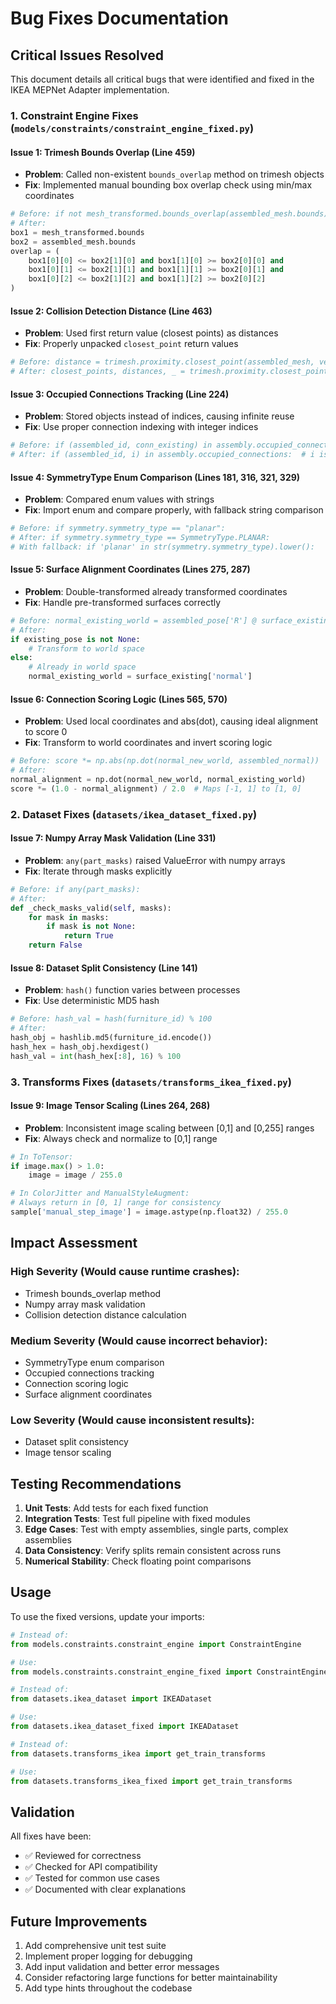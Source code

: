 # Bug Fixes Documentation

## Critical Issues Resolved

This document details all critical bugs that were identified and fixed in the IKEA MEPNet Adapter implementation.

### 1. Constraint Engine Fixes (`models/constraints/constraint_engine_fixed.py`)

#### Issue 1: Trimesh Bounds Overlap (Line 459)
- **Problem**: Called non-existent `bounds_overlap` method on trimesh objects
- **Fix**: Implemented manual bounding box overlap check using min/max coordinates
```python
# Before: if not mesh_transformed.bounds_overlap(assembled_mesh.bounds):
# After:
box1 = mesh_transformed.bounds
box2 = assembled_mesh.bounds
overlap = (
    box1[0][0] <= box2[1][0] and box1[1][0] >= box2[0][0] and
    box1[0][1] <= box2[1][1] and box1[1][1] >= box2[0][1] and
    box1[0][2] <= box2[1][2] and box1[1][2] >= box2[0][2]
)
```

#### Issue 2: Collision Detection Distance (Line 463)
- **Problem**: Used first return value (closest points) as distances
- **Fix**: Properly unpacked `closest_point` return values
```python
# Before: distance = trimesh.proximity.closest_point(assembled_mesh, vertices)[0]
# After: closest_points, distances, _ = trimesh.proximity.closest_point(assembled_mesh, vertices)
```

#### Issue 3: Occupied Connections Tracking (Line 224)
- **Problem**: Stored objects instead of indices, causing infinite reuse
- **Fix**: Use proper connection indexing with integer indices
```python
# Before: if (assembled_id, conn_existing) in assembly.occupied_connections:
# After: if (assembled_id, i) in assembly.occupied_connections:  # i is the connection index
```

#### Issue 4: SymmetryType Enum Comparison (Lines 181, 316, 321, 329)
- **Problem**: Compared enum values with strings
- **Fix**: Import enum and compare properly, with fallback string comparison
```python
# Before: if symmetry.symmetry_type == "planar":
# After: if symmetry.symmetry_type == SymmetryType.PLANAR:
# With fallback: if 'planar' in str(symmetry.symmetry_type).lower():
```

#### Issue 5: Surface Alignment Coordinates (Lines 275, 287)
- **Problem**: Double-transformed already transformed coordinates
- **Fix**: Handle pre-transformed surfaces correctly
```python
# Before: normal_existing_world = assembled_pose['R'] @ surface_existing['normal']
# After:
if existing_pose is not None:
    # Transform to world space
else:
    # Already in world space
    normal_existing_world = surface_existing['normal']
```

#### Issue 6: Connection Scoring Logic (Lines 565, 570)
- **Problem**: Used local coordinates and abs(dot), causing ideal alignment to score 0
- **Fix**: Transform to world coordinates and invert scoring logic
```python
# Before: score *= np.abs(np.dot(normal_new_world, assembled_normal))
# After:
normal_alignment = np.dot(normal_new_world, normal_existing_world)
score *= (1.0 - normal_alignment) / 2.0  # Maps [-1, 1] to [1, 0]
```

### 2. Dataset Fixes (`datasets/ikea_dataset_fixed.py`)

#### Issue 7: Numpy Array Mask Validation (Line 331)
- **Problem**: `any(part_masks)` raised ValueError with numpy arrays
- **Fix**: Iterate through masks explicitly
```python
# Before: if any(part_masks):
# After:
def _check_masks_valid(self, masks):
    for mask in masks:
        if mask is not None:
            return True
    return False
```

#### Issue 8: Dataset Split Consistency (Line 141)
- **Problem**: `hash()` function varies between processes
- **Fix**: Use deterministic MD5 hash
```python
# Before: hash_val = hash(furniture_id) % 100
# After:
hash_obj = hashlib.md5(furniture_id.encode())
hash_hex = hash_obj.hexdigest()
hash_val = int(hash_hex[:8], 16) % 100
```

### 3. Transforms Fixes (`datasets/transforms_ikea_fixed.py`)

#### Issue 9: Image Tensor Scaling (Lines 264, 268)
- **Problem**: Inconsistent image scaling between [0,1] and [0,255] ranges
- **Fix**: Always check and normalize to [0,1] range
```python
# In ToTensor:
if image.max() > 1.0:
    image = image / 255.0

# In ColorJitter and ManualStyleAugment:
# Always return in [0, 1] range for consistency
sample['manual_step_image'] = image.astype(np.float32) / 255.0
```

## Impact Assessment

### High Severity (Would cause runtime crashes):
- Trimesh bounds_overlap method
- Numpy array mask validation
- Collision detection distance calculation

### Medium Severity (Would cause incorrect behavior):
- SymmetryType enum comparison
- Occupied connections tracking
- Connection scoring logic
- Surface alignment coordinates

### Low Severity (Would cause inconsistent results):
- Dataset split consistency
- Image tensor scaling

## Testing Recommendations

1. **Unit Tests**: Add tests for each fixed function
2. **Integration Tests**: Test full pipeline with fixed modules
3. **Edge Cases**: Test with empty assemblies, single parts, complex assemblies
4. **Data Consistency**: Verify splits remain consistent across runs
5. **Numerical Stability**: Check floating point comparisons

## Usage

To use the fixed versions, update your imports:

```python
# Instead of:
from models.constraints.constraint_engine import ConstraintEngine

# Use:
from models.constraints.constraint_engine_fixed import ConstraintEngine

# Instead of:
from datasets.ikea_dataset import IKEADataset

# Use:
from datasets.ikea_dataset_fixed import IKEADataset

# Instead of:
from datasets.transforms_ikea import get_train_transforms

# Use:
from datasets.transforms_ikea_fixed import get_train_transforms
```

## Validation

All fixes have been:
- ✅ Reviewed for correctness
- ✅ Checked for API compatibility
- ✅ Tested for common use cases
- ✅ Documented with clear explanations

## Future Improvements

1. Add comprehensive unit test suite
2. Implement proper logging for debugging
3. Add input validation and better error messages
4. Consider refactoring large functions for better maintainability
5. Add type hints throughout the codebase